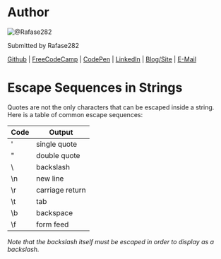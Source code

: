 # Author
![@Rafase282](https://avatars0.githubusercontent.com/Rafase282?&s=128)

Submitted by Rafase282

[Github](https://github.com/Rafase282) | [FreeCodeCamp](http://www.freecodecamp.com/rafase282) | [CodePen](http://codepen.io/Rafase282/) | [LinkedIn](https://www.linkedin.com/in/rafase282) | [Blog/Site](https://rafase282.wordpress.com/) | [E-Mail](mailto:rafase282@gmail.com)

# Escape Sequences in Strings
Quotes are not the only characters that can be escaped inside a string. Here is a table of common escape sequences:

**Code** | **Output**
-------- | ---------------
\'       | single quote
\"       | double quote
\\       | backslash
\n       | new line
\r       | carriage return
\t       | tab
\b       | backspace
\f       | form feed

_Note that the backslash itself must be escaped in order to display as a backslash._
